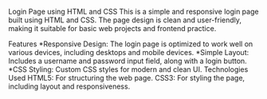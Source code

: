 Login Page using HTML and CSS
    This is a simple and responsive login page built using HTML and CSS. The page design is clean and user-friendly, making it suitable for basic web projects and frontend practice.

Features
  *Responsive Design: The login page is optimized to work well on various devices, including desktops and mobile devices.
  *Simple Layout: Includes a username and password input field, along with a login button.
  *CSS Styling: Custom CSS styles for modern and clean UI.
Technologies Used
  HTML5: For structuring the web page.
  CSS3: For styling the page, including layout and responsiveness.
